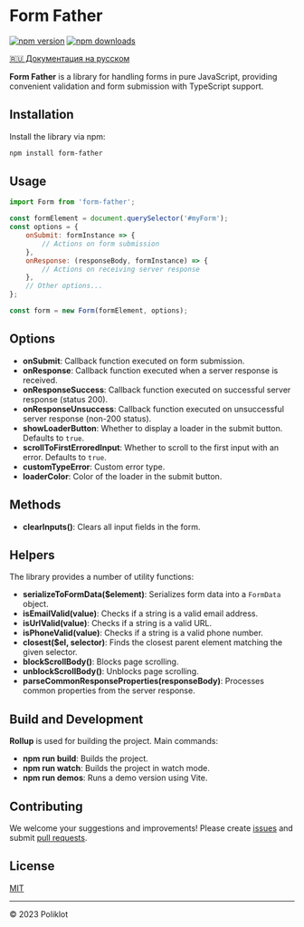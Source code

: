 # Form Father

[![npm version](https://img.shields.io/npm/v/form-father)](https://www.npmjs.com/package/form-father)
[![npm downloads](https://img.shields.io/npm/dm/form-father)](https://www.npmjs.com/package/form-father)

[🇷🇺 Документация на русском](https://github.com/Poliklot/form-father/blob/master/README.md)

**Form Father** is a library for handling forms in pure JavaScript, providing convenient validation and form submission
with TypeScript support.

## Installation

Install the library via npm:

```bash
npm install form-father
```

## Usage

```javascript
import Form from 'form-father';

const formElement = document.querySelector('#myForm');
const options = {
	onSubmit: formInstance => {
		// Actions on form submission
	},
	onResponse: (responseBody, formInstance) => {
		// Actions on receiving server response
	},
	// Other options...
};

const form = new Form(formElement, options);
```

## Options

- **onSubmit**: Callback function executed on form submission.
- **onResponse**: Callback function executed when a server response is received.
- **onResponseSuccess**: Callback function executed on successful server response (status 200).
- **onResponseUnsuccess**: Callback function executed on unsuccessful server response (non-200 status).
- **showLoaderButton**: Whether to display a loader in the submit button. Defaults to `true`.
- **scrollToFirstErroredInput**: Whether to scroll to the first input with an error. Defaults to `true`.
- **customTypeError**: Custom error type.
- **loaderColor**: Color of the loader in the submit button.

## Methods

- **clearInputs()**: Clears all input fields in the form.

## Helpers

The library provides a number of utility functions:

- **serializeToFormData($element)**: Serializes form data into a `FormData` object.
- **isEmailValid(value)**: Checks if a string is a valid email address.
- **isUrlValid(value)**: Checks if a string is a valid URL.
- **isPhoneValid(value)**: Checks if a string is a valid phone number.
- **closest($el, selector)**: Finds the closest parent element matching the given selector.
- **blockScrollBody()**: Blocks page scrolling.
- **unblockScrollBody()**: Unblocks page scrolling.
- **parseCommonResponseProperties(responseBody)**: Processes common properties from the server response.

## Build and Development

**Rollup** is used for building the project. Main commands:

- **npm run build**: Builds the project.
- **npm run watch**: Builds the project in watch mode.
- **npm run demos**: Runs a demo version using Vite.

## Contributing

We welcome your suggestions and improvements! Please create [issues](https://github.com/poliklot/form-father/issues) and
submit [pull requests](https://github.com/poliklot/form-father/pulls).

## License

[MIT](LICENSE)

---

© 2023 Poliklot
